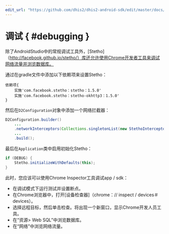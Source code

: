 ```yaml
---
edit_url: "https://github.com/dhis2/dhis2-android-sdk/edit/master/docs/content/developer/debugging.md" 
---
```

# 调试  { #debugging } 

 <!--DHIS2-SECTION-ID:debugging-->

除了AndroidStudio中的常规调试工具外，[Stetho]（http://facebook.github.io/stetho/）库还允许使用Chrome开发者工具来调试网络流量并浏览数据库。

通过在gradle文件中添加以下依赖项来设置Stetho：

```等级
依赖项{
    实施'com.facebook.stetho：stetho：1.5.0'
    实施'com.facebook.stetho：stetho-okhttp3：1.5.0'
}
```

然后在`D2Configuration`对象中添加一个网络拦截器：

```java
D2Configuration.builder()
    ...
    .networkInterceptors(Collections.singletonList(new StethoInterceptor()))
    ...
    .build();
```

最后在`Application`类中启用初始化Stetho：

```java
if (DEBUG) {
    Stetho.initializeWithDefaults(this);
}
```

此时，您应该可以使用Chrome Inspector工具调试app / sdk：

- 在调试模式下运行测试并设置断点。
- 在Chrome浏览器中，打开[设备检查器]（chrome：// inspect / devices＃devices）。
- 选择远程目标，然后单击检查。将出现一个新窗口，显示Chrome开发人员工具。
- 在“资源> Web SQL”中浏览数据库。
- 在“网络”中浏览网络流量。


